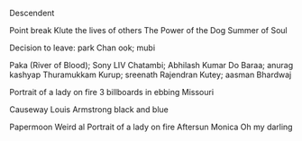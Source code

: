 Descendent

Point break
Klute
the lives of others
The Power of the Dog
Summer of Soul

Decision to leave: park Chan ook; mubi


Paka (River of Blood); Sony LIV
Chatambi; Abhilash Kumar
Do Baraa; anurag kashyap
Thuramukkam
Kurup; sreenath Rajendran
Kutey; aasman Bhardwaj

Portrait of a lady on fire
3 billboards in ebbing Missouri

Causeway 
Louis Armstrong black and blue 

Papermoon
Weird al
Portrait of a lady on fire
Aftersun
Monica Oh my darling


